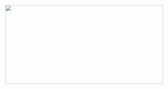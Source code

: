 <img src="https://raw.githubusercontent.com/Time-1-ADS/ProjetoGSW/main/Imagens%20Geral/logo%20GSW%20png.png" width="500" height="250">
